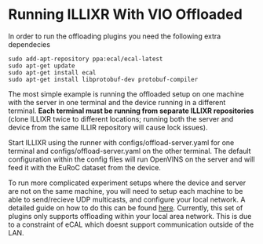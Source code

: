 # Running ILLIXR With VIO Offloaded

In order to run the offloading plugins you need the following extra dependecies

```
sudo add-apt-repository ppa:ecal/ecal-latest
sudo apt-get update
sudo apt-get install ecal
sudo apt-get install libprotobuf-dev protobuf-compiler
```

The most simple example is running the offloaded setup on one machine with the server in one terminal
and the device running in a different terminal. **Each terminal must be running from separate ILLIXR 
repositories** (clone ILLIXR twice to different locations; running both the server and device from the same 
ILLIR repository will cause lock issues). 

Start ILLIXR using the runner with configs/offload-server.yaml
for one terminal and configs/offload-server.yaml on the other terminal. The default configuration within the
config files will run OpenVINS on the server and will feed it with the EuRoC dataset from the device.

To run more complicated experiment setups where the device and server are not on the same machine, you will need
to setup each machine to be able to send/recieve UDP multicasts, and configure your local network. A detailed 
guide on how to do this can be found [here][1]. Currently, this set of plugins only supports offloading within 
your local area network. This is due to a constraint of eCAL which doesnt support communication outside of the LAN.


[//]: # (- References -)

[1]:    https://continental.github.io/ecal/getting_started/cloud.html